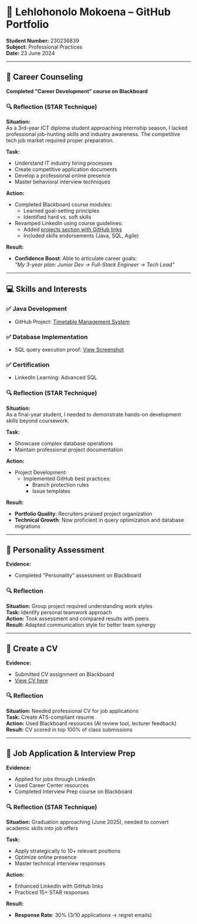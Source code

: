 
# 📌 Lehlohonolo Mokoena – GitHub Portfolio

**Student Number:** 230236839  
**Subject:** Professional Practices  
**Date:** 23 June 2024  

---

## 🎯 Career Counseling

**Completed "Career Development" course on Blackboard**

### 🔍 Reflection (STAR Technique)

**Situation:**  
As a 3rd-year ICT diploma student approaching internship season, I lacked professional job-hunting skills and industry awareness. The competitive tech job market required proper preparation.

**Task:**  
- Understand IT industry hiring processes  
- Create competitive application documents  
- Develop a professional online presence  
- Master behavioral interview techniques  

**Action:**  
- Completed Blackboard course modules:  
  - Learned goal-setting principles  
  - Identified hard vs. soft skills  
- Revamped LinkedIn using course guidelines:  
  - Added [projects section with GitHub links](https://github.com/hloni2004/github-portfolio)  
  - Included skills endorsements (Java, SQL, Agile)  

**Result:**  
- **Confidence Boost**: Able to articulate career goals:  
  _"My 3-year plan: Junior Dev → Full-Stack Engineer → Tech Lead"_

---

## 💻 Skills and Interests

### ✅ Java Development  
- GitHub Project: [Timetable Management System](https://github.com/hloni2004/Timetable-Management-System/tree/main/Backup-TimeTable)

### ✅ Database Implementation  
- SQL query execution proof: [View Screenshot](https://github.com/hloni2004/github-portfolio/tree/main/media)

### ✅ Certification  
- LinkedIn Learning: Advanced SQL

### 🔍 Reflection (STAR Technique)

**Situation:**  
As a final-year student, I needed to demonstrate hands-on development skills beyond coursework.

**Task:**  
- Showcase complex database operations  
- Maintain professional project documentation

**Action:**  
- Project Development:  
  - Implemented GitHub best practices:  
    - Branch protection rules  
    - Issue templates  

**Result:**  
- **Portfolio Quality**: Recruiters praised project organization  
- **Technical Growth**: Now proficient in query optimization and database migrations

---

## 🧠 Personality Assessment

**Evidence:**  
- Completed "Personality" assessment on Blackboard

### 🔍 Reflection

**Situation:** Group project required understanding work styles  
**Task:** Identify personal teamwork approach  
**Action:** Took assessment and compared results with peers  
**Result:** Adapted communication style for better team synergy  

---

## 📄 Create a CV

**Evidence:**  
- Submitted CV assignment on Blackboard  
- [View CV here](https://github.com/hloni2004/github-portfolio/tree/main/documents)

### 🔍 Reflection

**Situation:** Needed professional CV for job applications  
**Task:** Create ATS-compliant resume  
**Action:** Used Blackboard resources (AI review tool, lecturer feedback)  
**Result:** CV scored in top 100% of class submissions  

---

## 💼 Job Application & Interview Prep

**Evidence:**  
- Applied for jobs through LinkedIn  
- Used Career Center resources  
- Completed Interview Prep course on Blackboard  

### 🔍 Reflection (STAR Technique)

**Situation:** Graduation approaching (June 2025), needed to convert academic skills into job offers  

**Task:**  
- Apply strategically to 10+ relevant positions  
- Optimize online presence  
- Master technical interview responses  

**Action:**  
- Enhanced LinkedIn with GitHub links  
- Practiced 15+ STAR responses  

**Result:**  
- **Response Rate**: 30% (3/10 applications → regret emails)
